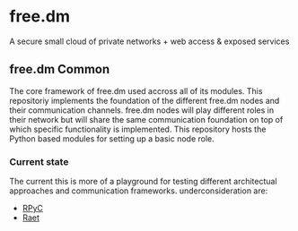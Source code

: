 # free.dm
A secure small cloud of private networks + web access & exposed services

## free.dm Common
The core framework of free.dm used accross all of its modules. 
This repositoriy implements the foundation of the different free.dm nodes and their communication channels.
free.dm nodes will play different roles in their network but will share the same communication foundation on top of which specific functionality is implemented. This repository hosts the Python based modules for setting up a basic node role.

### Current state
The current this is more of a playground for testing different architectual approaches and communication frameworks. underconsideration are:

* [RPyC](https://rpyc.readthedocs.io/en/latest/)
* [Raet](https://github.com/RaetProtocol/raet)
